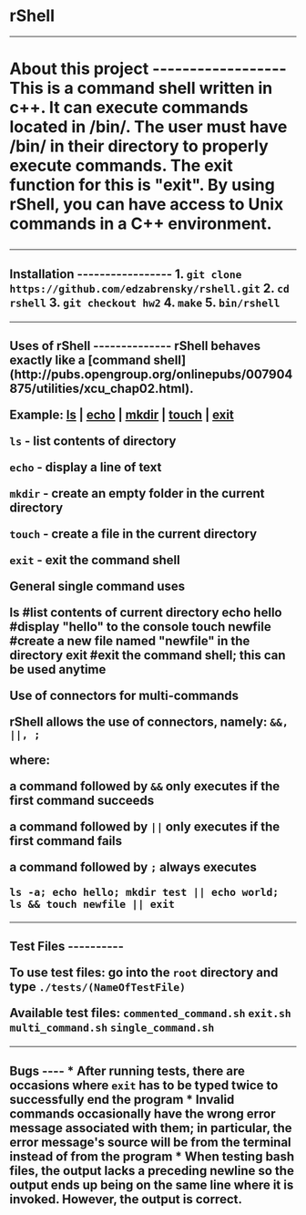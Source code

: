 # rShell

------------------
<h1>About this project
------------------
This is a command shell written in c++. It can execute commands located in /bin/. The user must have /bin/ in their directory to properly execute commands. The exit function for this is "exit". By using rShell, you can have access to Unix commands in a C++ environment.

-----------------
<h2> Installation
-----------------
1. <code>git clone https://github.com/edzabrensky/rshell.git</code>
2. <code>cd rshell</code>
3. <code>git checkout hw2</code>
4. <code>make</code>
5. <code>bin/rshell</code>

--------------
<h2>Uses of rShell
--------------
rShell behaves exactly like a [command shell](http://pubs.opengroup.org/onlinepubs/007904875/utilities/xcu_chap02.html). 

Example:
[ls](https://en.wikipedia.org/wiki/Ls) | [echo](https://en.wikipedia.org/wiki/Echo_(command)) | [mkdir](https://en.wikipedia.org/wiki/Mkdir) | [touch](https://en.wikipedia.org/wiki/Touch_(Unix)) | [exit](http://tldp.org/LDP/abs/html/exit-status.html)

<p><code>ls</code> - list contents of directory
<p><code>echo</code> - display a line of text
<p><code>mkdir</code> - create an empty folder in the current directory
<p><code>touch</code> - create a file in the current directory
<p><code>exit</code> - exit the command shell

<p><b>General single command uses</b></p>
    ls #list contents of current directory
    echo hello #display "hello" to the console
    touch newfile #create a new file named "newfile" in the directory
    exit #exit the command shell; this can be used anytime

<p><b>Use of connectors for multi-commands</b></p>
rShell allows the use of connectors, namely: <code>&&, ||, ;</code>
<p>where:
<p>a command followed by <code>&&</code> only executes if the first command succeeds
<p>a command followed by <code>||</code> only executes if the first command fails
<p>a command followed by <code>;</code> always executes </p>
<code>ls -a; echo hello; mkdir test || echo world; ls && touch newfile || exit</code>
    
----------    
<h2>Test Files
----------
<p>To use test files: go into the <code>root</code> directory and type <code>./tests/(NameOfTestFile)</code>
<p>Available test files:
<code>commented_command.sh</code>
<code>exit.sh</code>
<code>multi_command.sh</code>
<code>single_command.sh</code>

----
<h2>Bugs
----
* After running tests, there are occasions where <code>exit</code> has to be typed twice to successfully end the program
* Invalid commands occasionally have the wrong error message associated with them; in particular, the error message's source will be from the terminal instead of from the program
* When testing bash files, the output lacks a preceding newline so the output ends up being on the same line where it is invoked. However, the output is correct. 
